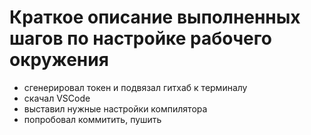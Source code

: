 # Краткое описание выполненных шагов по настройке рабочего окружения

- сгенерировал токен и подвязал гитхаб к терминалу
- скачал VSCode
- выставил нужные настройки компилятора
- попробовал коммитить, пушить
